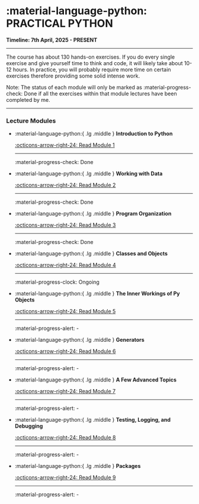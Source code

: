 # **:material-language-python: PRACTICAL PYTHON**

**Timeline: 7th April, 2025 - PRESENT**

-----

The course has about 130 hands-on exercises.  If you do every single exercise and give yourself time to think and code, it will likely take about 10-12 hours. In practice, you will probably require more time on certain exercises therefore providing some solid intense work.

Note: The status of each module will only be marked as :material-progress-check: Done if all the exercises within that module lectures have been completed by me.

-----

### Lecture Modules

<div class="grid cards" markdown>

-   :material-language-python:{ .lg .middle } __Introduction to Python__

    [:octicons-arrow-right-24: Read Module 1](01_Introduction/00_Overview.md)

    ---

    :material-progress-check: Done


-   :material-language-python:{ .lg .middle } __Working with Data__

    [:octicons-arrow-right-24: Read Module 2](02_Working_with_data/00_Overview.md)

    ---

    :material-progress-check: Done


-   :material-language-python:{ .lg .middle } __Program Organization__

    [:octicons-arrow-right-24: Read Module 3](03_Program_organization/00_Overview.md)

    ---

    :material-progress-check: Done


-   :material-language-python:{ .lg .middle } __Classes and Objects__

    [:octicons-arrow-right-24: Read Module 4](04_Classes_objects/00_Overview.md)

    ---

    :material-progress-clock: Ongoing


-   :material-language-python:{ .lg .middle } __The Inner Workings of Py Objects__

    [:octicons-arrow-right-24: Read Module 5](05_Object_model/00_Overview.md)

    ---

    :material-progress-alert: -

-   :material-language-python:{ .lg .middle } __Generators__

    [:octicons-arrow-right-24: Read Module 6](06_Generators/00_Overview.md)

    ---

    :material-progress-alert: -

-   :material-language-python:{ .lg .middle } __A Few Advanced Topics__

    [:octicons-arrow-right-24: Read Module 7](07_Advanced_Topics/00_Overview.md)

    ---

    :material-progress-alert: -

-   :material-language-python:{ .lg .middle } __Testing, Logging, and Debugging__

    [:octicons-arrow-right-24: Read Module 8](08_Testing_debugging/00_Overview.md)

    ---

    :material-progress-alert: -

-   :material-language-python:{ .lg .middle } __Packages__

    [:octicons-arrow-right-24: Read Module 9](09_Packages/00_Overview.md)

    ---

    :material-progress-alert: -

</div>